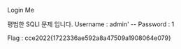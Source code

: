 Login Me

평범한 SQLI 문제 입니다.
Username : admin' -- 
Password : 1 

Flag : cce2022{1722336ae592a8a47509a1908064e079}
